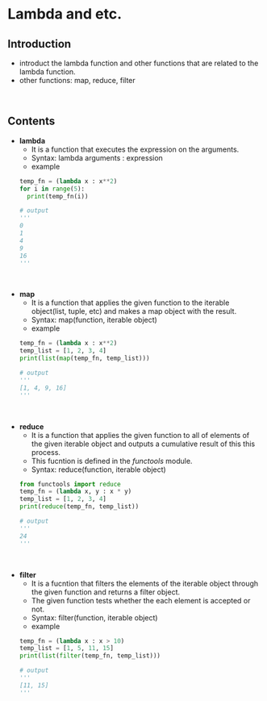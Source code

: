 # Lambda and etc.

## Introduction
- introduct the lambda function and other functions that are related to the lambda function.
- other functions: map, reduce, filter

<br/>

## Contents
- **lambda**
  - It is a function that executes the expression on the arguments.
  - Syntax: lambda arguments : expression
  - example
  ``` python
  temp_fn = (lambda x : x**2)
  for i in range(5):
    print(temp_fn(i))
  
  # output
  '''
  0
  1
  4
  9
  16
  '''
  ```

<br/>

- **map**
  - It is a function that applies the given function to the iterable object(list, tuple, etc) and makes a map object with the result.
  - Syntax: map(function, iterable object)
  - example
  ``` python
  temp_fn = (lambda x : x**2)
  temp_list = [1, 2, 3, 4]
  print(list(map(temp_fn, temp_list)))

  # output
  '''
  [1, 4, 9, 16]
  '''
  ```

<br/>

- **reduce**
  - It is a function that applies the given function to all of elements of the given iterable object and outputs a cumulative result of this this process.
  - This fucntion is defined in the *functools* module.
  - Syntax: reduce(function, iterable object)
  ``` python
  from functools import reduce
  temp_fn = (lambda x, y : x * y)
  temp_list = [1, 2, 3, 4]
  print(reduce(temp_fn, temp_list))

  # output
  '''
  24
  '''
  ```

<br/>

- **filter**
  - It is a fucntion that filters the elements of the iterable object through the given function and returns a filter object.
  - The given function tests whether the each element is accepted or not.
  - Syntax: filter(function, iterable object)
  - example
  ``` python
  temp_fn = (lambda x : x > 10)
  temp_list = [1, 5, 11, 15]
  print(list(filter(temp_fn, temp_list)))

  # output
  '''
  [11, 15]
  '''
  ```